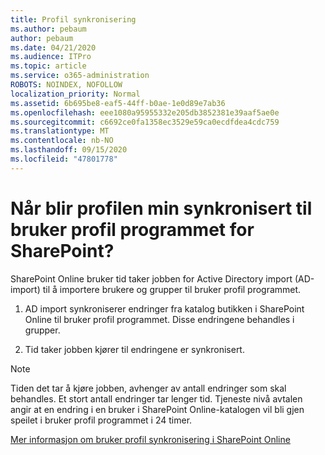 ```yaml
---
title: Profil synkronisering
ms.author: pebaum
author: pebaum
ms.date: 04/21/2020
ms.audience: ITPro
ms.topic: article
ms.service: o365-administration
ROBOTS: NOINDEX, NOFOLLOW
localization_priority: Normal
ms.assetid: 6b695be8-eaf5-44ff-b0ae-1e0d89e7ab36
ms.openlocfilehash: eee1080a95955332e205db3852381e39aaf5ae0e
ms.sourcegitcommit: c6692ce0fa1358ec3529e59ca0ecdfdea4cdc759
ms.translationtype: MT
ms.contentlocale: nb-NO
ms.lasthandoff: 09/15/2020
ms.locfileid: "47801778"
---
```

# <a name="when-do-my-profile-changes-sync-to-the-sharepoint-user-profile-application"></a>Når blir profilen min synkronisert til bruker profil programmet for SharePoint?

SharePoint Online bruker tid taker jobben for Active Directory import (AD-import) til å importere brukere og grupper til bruker profil programmet. 
  
1. AD import synkroniserer endringer fra katalog butikken i SharePoint Online til bruker profil programmet. Disse endringene behandles i grupper.
    
2. Tid taker jobben kjører til endringene er synkronisert.
    
> [!NOTE]
> Tiden det tar å kjøre jobben, avhenger av antall endringer som skal behandles. Et stort antall endringer tar lenger tid. Tjeneste nivå avtalen angir at en endring i en bruker i SharePoint Online-katalogen vil bli gjen speilet i bruker profil programmet i 24 timer. 
  
[Mer informasjon om bruker profil synkronisering i SharePoint Online](https://go.microsoft.com/fwlink/?linkid=875671)
  

